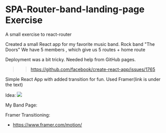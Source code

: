 # SPA-Router-band-landing-page Exercise

A small exercise to react-router

Created a small React app for my favorite music band.  Rock band "The Doors"
We have 5 members , which give us 5 routes + home route

Deployment was a bit tricky. Needed help from GitHub pages.
>> https://github.com/facebook/create-react-app/issues/1765

Simple React App with added transition for fun. Used Framer(link is under the text)

Idea:
![](preview.gif)

My Band Page:


Framer Transitioning:
- https://www.framer.com/motion/

